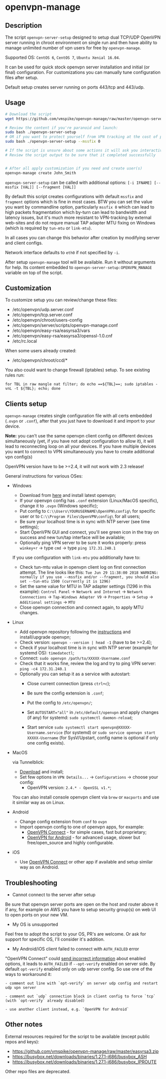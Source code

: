 # openvpn-manage

## Description
The script `openvpn-server-setup` designed to setup dual TCP/UDP OpenVPN server running in chroot environment on single run and then have ability to manage unlimited number of vpn users for free by `openvpn-manage`.

Supported OS: `CentOS 6`, `CentOS 7`, `Ubuntu Xenial 16.04`.

It can be used for quick stock openvpn server installation and initial (or final) configuration.
For customizations you can manually tune configuration files after setup.

Default setup creates server running on ports 443/tcp and 443/udp.

## Usage
```bash
# Download the script
wget https://github.com/vmspike/openvpn-manage/raw/master/openvpn-server-setup

# Review the content if you're paranoid and launch:
sudo bash ./openvpn-server-setup
# OR if you want to protect yourself from VPN tracking at the cost of performance, bandwidth, latency and stability
sudo bash ./openvpn-server-setup --mssfix 0

# If the script is unsure about some actions it will ask you interactively.
# Review the script output to be sure that it completed successfully


# After all apply customization if you need and create user(s)
openvpn-manage create John_Smith
```

`openvpn-server-setup` can be called with additional options: `[-i IFNAME] [--mssfix [VAL]] [--fragment [VAL]]`

By default this script creates configurations with default `mssfix` and `fragment` options
which is fine in most cases. BTW you can set the value you want by
commandline option, particularly `mssfix 0` which can lead to high packets
fragmentation which by-turn can lead to bandwidth and latency issues, but
it's much more resistant to VPN-tracking by external web-sites and do not
requre manual TAP adapter MTU fixing on Windows (which is required by `tun-mtu`
or `link-mtu`).

In all cases you can change this behavior after creation by modifying server and client configs.

Network interface defaults to `eth0` if not specified by `-i`.

After setup `openvpn-manage` tool will be available. Run it without arguments for help. Its content embedded to `openvpn-server-setup:OPENVPN_MANAGE` variable on top of the script.

## Customization
To customize setup you can review/change these files:
- /etc/openvpn/udp.server.conf
- /etc/openvpn/tcp.server.conf
- /etc/openvpn/chroot/users-config
- /etc/openvpn/server/scripts/openvpn-manage.conf
- /etc/openvpn/easy-rsa/easyrsa3/vars
- /etc/openvpn/easy-rsa/easyrsa3/openssl-1.0.cnf
- /etc/rc.local

When some users already created:
- /etc/openvpn/chroot/ccd/*

You also could want to change firewall (iptables) setup.
To see existing rules run:
```
for TBL in raw mangle nat filter; do echo ==${TBL}==; sudo iptables -vnL -t ${TBL}; echo; done
```

## Clients setup
`openvpn-manage` creates single configuration file with all certs embedded (`.ovpn` or `.conf`), after that you just have to download it and import to your device.

**Note:** you can't use the same openvpn client config on different devices simultaneously (yet, if you have not adopt configuration to allow it), it will lead to reconnecting loop on all your devices. If you have multiple devices you want to connect to VPN simultaneously you have to create additional vpn config(s)

OpenVPN version have to be >=2.4, it will not work with 2.3 release!

General instructions for various OSes:
- Windows

    - Download from [here](https://openvpn.net/index.php/open-source/downloads.html) and install latest openvpn;
    - If your openvpn config has `.conf` extension (Linux/MacOS specific), change it to `.ovpn` (Windows specific);
    - Put config to `C:\\Users\YOURUSERNAME\OpenVPN\config\` for specific user or to `C:\\Program Files\OpenVPN\config\` for all users;
    - Be sure your localhost time is in sync with NTP server (see time settings);
    - Start OpenVPN GUI and connect, you'll see green icon in the tray on success and new tun/tap interface will be available;
    - Optionally ping VPN server to be sure it works properly: press `winkey+r` -> type `cmd` -> type `ping 172.31.240.1`

    If you use configuration with `link-mtu` you additionally have to:
    - Check tun-mtu value in openvpn client log on first connection attempt. The line looks like this: `Tue Jun 29 11:38:00 2018 WARNING: normally if you use --mssfix and/or --fragment, you should also set --tun-mtu 1500 (currently it is 1296)`
    - Set the same value for MTU in TAP adapter settings (1296 in this example): `Control Panel` -> `Network and Internet` -> `Network Connnections` -> `Tap-Windows Adapter V9` -> `Properties` -> `Setup` -> `Additional settings` -> `MTU`
    - Close openvpn connection and connect again, to apply MTU changes.

- Linux

    - Add openvpn repository following the [instructions](https://community.openvpn.net/openvpn/wiki/OpenvpnSoftwareRepos) and install/upgrade openvpn;
    - Check version: `openvpn --version | head -1` (have to be >=2.4);
    - Check if your localhost time is in sync with NTP server (example for systemd OS): `timedatectl`;
    - Connect: `sudo openvpn /path/to/XXXXX-Username.conf`
    - Check that it works fine, review the log and try to ping VPN server: `ping -c4 172.31.240.1`
    - Optionally you can setup it as a service with autostart:
        - Close current connection (press `ctrl+c`);
        - Be sure the config extension is `.conf`;
        - Put the config to `/etc/openvpn/`;

        - Set `AUTOSTART="all"` in `/etc/default/openvpn` and apply changes
        (if any) for systemd: `sudo systemctl daemon-reload`;

        - Start service `sudo systemctl start openvpn@XXXXX-Username.service` (for systemd) or `sudo service openvpn start XXXXX-Username` (for SysV/Upstart, config name is optional if only one config exists).

- MacOS

    via Tunnelblick:
    - [Download](https://tunnelblick.net/downloads.html) and install;
    - Set few options in `VPN Details...` -> `Configurations` -> choose your config:
        - OpenVPN version: `2.4.* - OpenSSL v1.*`;

    You can also install console openvpn client via `brew` or `macports` and use it similar way as on Linux.

- Android

    - Change config extension from `conf` to `ovpn`
    - Import openvpn config to one of openvpn apps, for example:
        - [OpenVPN Connect](https://play.google.com/store/apps/details?id=net.openvpn.openvpn) - for simple cases, fast but proprietary;
        - [OpenVPN for Android](https://play.google.com/store/apps/details?id=de.blinkt.openvpn) - for advanced usage, slower but free/open_source and highly configurable.

- iOS

    - Use [OpenVPN Connect](https://itunes.apple.com/us/app/openvpn-connect/id590379981) or other app if available and setup similar way as on Android.

## Troubleshooting
- Cannot connect to the server after setup

Be sure that openvpn server ports are open on the host and router above it if any, for example on AWS you have to setup security group(s) on web UI to open ports on your new VM.


- My OS is unsupported

Feel free to adopt the script to your OS, PR's are welcome. Or ask for support for specific OS, I'll consider it's addition.


- My Android/iOS client failed to connect with `AUTH_FAILED` error

"OpenVPN Connect" could [send incorrect information](https://community.openvpn.net/openvpn/ticket/816) about enabled options, it leads to `AUTH_FAILED` if `--opt-verify` enabled on server side.
By default `opt-verify` enabled only on udp server config.
So use one of the ways to workaround it:

    - comment out line with `opt-verify` on server udp config and restart udp vpn server

    - comment out `udp` connection block in client config to force `tcp` (with `opt-verify` already disabled)

    - use another client instead, e.g. `OpenVPN for Android`


## Other notes
External resources required for the script to be available (except public repos and keys):
- https://github.com/vmspike/openvpn-manage/raw/master/easyrsa3.zip
- https://busybox.net/downloads/binaries/1.27.1-i686/busybox_ASH
- https://busybox.net/downloads/binaries/1.27.1-i686/busybox_IPROUTE

Other repo files are deprecated.
